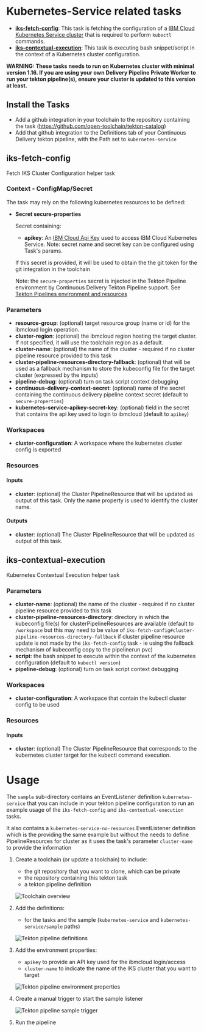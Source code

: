 # Kubernetes-Service related tasks

- **[iks-fetch-config](#iks-fetch-config)**: This task is fetching the configuration of a [IBM Cloud Kubernetes Service cluster](https://cloud.ibm.com/docs/containers?topic=containers-getting-started) that is required to perform `kubectl` commands.
- **[iks-contextual-execution](#iks-contextual-execution)**: This task is executing bash snippet/script in the context of a Kubernetes cluster configuration.

**WARNING: These tasks needs to run on Kubernetes cluster with minimal version 1.16. If you are using your own Delivery Pipeline Private Worker to run your tekton pipeline(s), ensure your cluster is updated to this version at least.**

## Install the Tasks
- Add a github integration in your toolchain to the repository containing the task (https://github.com/open-toolchain/tekton-catalog)
- Add that github integration to the Definitions tab of your Continuous Delivery tekton pipeline, with the Path set to `kubernetes-service`

## iks-fetch-config

Fetch IKS Cluster Configuration helper task

### Context - ConfigMap/Secret

  The task may rely on the following kubernetes resources to be defined:

* **Secret secure-properties**

  Secret containing:
  * **apikey**: An [IBM Cloud Api Key](https://cloud.ibm.com/iam/apikeys) used to access IBM Cloud Kubernetes Service. Note: secret name and secret key can be configured using Task's params.

  If this secret is provided, it will be used to obtain the the git token for the git integration in the toolchain

  Note: the `secure-properties` secret is injected in the Tekton Pipeline environment by Continuous Delivery Tekton Pipeline support. See [Tekton Pipelines environment and resources](https://cloud.ibm.com/docs/ContinuousDelivery?topic=ContinuousDelivery-tekton_environment#tekton_envprop)

### Parameters

* **resource-group**: (optional) target resource group (name or id) for the ibmcloud login operation.
* **cluster-region**: (optional) the ibmcloud region hosting the target cluster. If not specified, it will use the toolchain region as a default.
* **cluster-name**: (optional) the name of the cluster - required if no cluster pipeline resource provided to this task
* **cluster-pipeline-resources-directory-fallback**: (optional) that will be used as a fallback mechanism to store the kubeconfig file for the target cluster (expressed by the inputs)
* **pipeline-debug**: (optional) turn on task script context debugging
* **continuous-delivery-context-secret**: (optional) name of the secret containing the continuous delivery pipeline context secret (default to `secure-properties`)
* **kubernetes-service-apikey-secret-key**: (optional) field in the secret that contains the api key used to login to ibmcloud (default to `apikey`)

### Workspaces

* **cluster-configuration**: A workspace where the kubernetes cluster config is exported

### Resources

#### Inputs

* **cluster**: (optional) the Cluster PipelineResource that will be updated as output of this task. Only the name property is used to identify the cluster name.

#### Outputs

* **cluster**: (optional) The Cluster PipelineResource that will be updated as output of this task.

## iks-contextual-execution

Kubernetes Contextual Execution helper task

### Parameters

* **cluster-name**: (optional) the name of the cluster - required if no cluster pipeline resource provided to this task
* **cluster-pipeline-resources-directory**: directory in which the kubeconfig file(s) for clusterPipelineResources are available (default to `/workspace` but this may need to be value of `iks-fetch-config#cluster-pipeline-resources-directory-fallback` if cluster pipeline resource update is not made by the `iks-fetch-config` task - ie using the fallback mechanism of kubeconfig copy to the pipelinerun pvc)
* **script**: the bash snippet to execute within the context of the kubernetes configuration (default to `kubectl version`)
* **pipeline-debug**: (optional) turn on task script context debugging

### Workspaces

* **cluster-configuration**: A workspace that contain the kubectl cluster config to be used

### Resources

#### Inputs

* **cluster**: (optional) The Cluster PipelineResource that corresponds to the kubernetes cluster target for the kubectl command execution.

# Usage
The `sample` sub-directory contains an EventListener definition `kubernetes-service` that you can include in your tekton pipeline configuration to run an example usage of the `iks-fetch-config` and `iks-contextual-execution` tasks.

It also contains a `kubernetes-service-no-resources` EventListener definition which is the providing the same example but without the needs to define PipelineResources for cluster as it uses the task's parameter `cluster-name` to provide the information

1) Create a toolchain (or update a toolchain) to include:

   - the git repository that you want to clone, which can be private
   - the repository containing this tekton task
   - a tekton pipeline definition

   ![Toolchain overview](./sample/kubernetes-service-sample-toolchain-overview.png)

2) Add the definitions:

   - for the tasks and the sample (`kubernetes-service` and `kubernetes-service/sample` paths)

   ![Tekton pipeline definitions](./sample/kubernetes-service-sample-tekton-pipeline-definitions.png)

3) Add the environment properties:

   - `apikey` to provide an API key used for the ibmcloud login/access
   - `cluster-name` to indicate the name of the IKS cluster that you want to target

   ![Tekton pipeline environment properties](./sample/kubernetes-service-sample-tekton-pipeline-environment-properties.png)

4) Create a manual trigger to start the sample listener

   ![Tekton pipeline sample trigger](./sample/kubernetes-service-sample-tekton-pipeline-sample-triggers.png)

5) Run the pipeline
